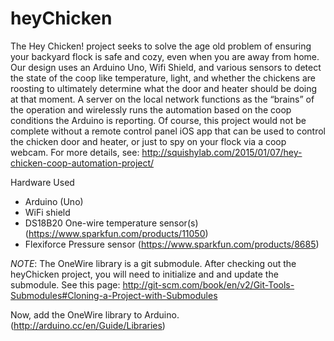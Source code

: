 heyChicken
==========

The Hey Chicken! project seeks to solve the age old problem of ensuring your backyard flock is safe and cozy, even when you are away from home. Our design uses an Arduino Uno, Wifi Shield, and various sensors to detect the state of the coop like temperature, light, and whether the chickens are roosting to ultimately determine what the door and heater should be doing at that moment. A server on the local network functions as the “brains” of the operation and wirelessly runs the automation based on the coop conditions the Arduino is reporting. Of course, this project would not be complete without a remote control panel iOS app that can be used to control the chicken door and heater, or just to spy on your flock via a coop webcam.  For more details, see: http://squishylab.com/2015/01/07/hey-chicken-coop-automation-project/

Hardware Used
  - Arduino (Uno)
  - WiFi shield
  - DS18B20 One-wire temperature sensor(s) (https://www.sparkfun.com/products/11050)
  - Flexiforce Pressure sensor (https://www.sparkfun.com/products/8685)




*NOTE*: The OneWire library is a git submodule. After checking out the heyChicken project, you will need to initialize and and update the submodule. See this page: http://git-scm.com/book/en/v2/Git-Tools-Submodules#Cloning-a-Project-with-Submodules

Now, add the OneWire library to Arduino. (http://arduino.cc/en/Guide/Libraries)
